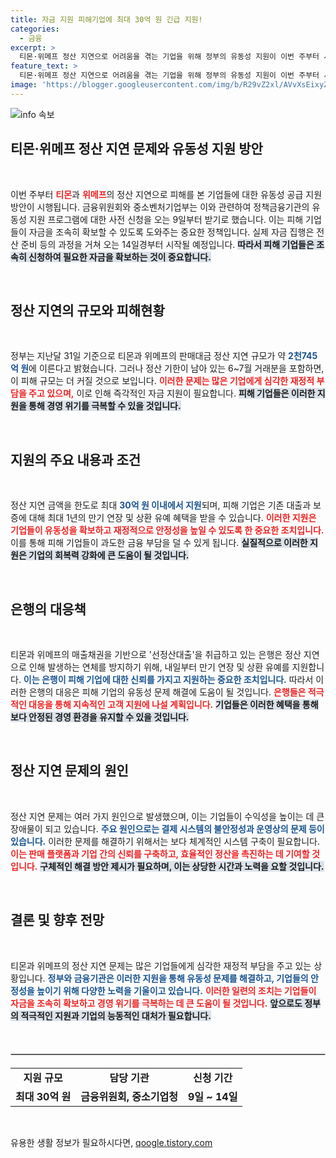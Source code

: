 ```yaml
---
title: 자금 지원 피해기업에 최대 30억 원 긴급 지원!
categories:
  - 금융
excerpt: >
  티몬·위메프 정산 지연으로 어려움을 겪는 기업을 위해 정부의 유동성 지원이 이번 주부터 시작됩니다. 최대 30억 원 지원과 대출 만기연장으로 기업들이 자금난을 극복할 기회를 제공합니다.
feature_text: >
  티몬·위메프 정산 지연으로 어려움을 겪는 기업을 위해 정부의 유동성 지원이 이번 주부터 시작됩니다. 최대 30억 원 지원과 대출 만기연장으로 기업들이 자금난을 극복할 기회를 제공합니다.
image: 'https://blogger.googleusercontent.com/img/b/R29vZ2xl/AVvXsEixyZcFfHzMRdzZMjFBmAUKJYCLCGyLL1o632UiGVXcaFdKo_bkvkuCioo0uUKlGfBVcT3P84aROyZIXSBEx3Aw5nCQ3pTgDom1WDC4m8eifvWiAmWEEVb4x6G_l8C0QH225ldMjyaFvpxGEBGNO37VmDTDMHGhJPq73UglMfDca1-0aw/s1600/blogspot.png'
---
```


<p><img src="https://blogger.googleusercontent.com/img/b/R29vZ2xl/AVvXsEixyZcFfHzMRdzZMjFBmAUKJYCLCGyLL1o632UiGVXcaFdKo_bkvkuCioo0uUKlGfBVcT3P84aROyZIXSBEx3Aw5nCQ3pTgDom1WDC4m8eifvWiAmWEEVb4x6G_l8C0QH225ldMjyaFvpxGEBGNO37VmDTDMHGhJPq73UglMfDca1-0aw/s1600/blogspot.png" alt="info 속보" /></p>

<h2 data-ke-size="size26">티몬·위메프 정산 지연 문제와 유동성 지원 방안</h2>

<p data-ke-size="size16">&nbsp;</p>

<p>이번 주부터 <b><span style="color: #ee2323;">티몬</span></b>과 <b><span style="color: #ee2323;">위메프</span></b>의 정산 지연으로 피해를 본 기업들에 대한 유동성 공급 지원 방안이 시행됩니다. 금융위원회와 중소벤처기업부는 이와 관련하여 정책금융기관의 유동성 지원 프로그램에 대한 사전 신청을 오는 9일부터 받기로 했습니다. 이는 피해 기업들이 자금을 조속히 확보할 수 있도록 도와주는 중요한 정책입니다. 실제 자금 집행은 전산 준비 등의 과정을 거쳐 오는 14일경부터 시작될 예정입니다. <b><span style="background-color: #21538527;">따라서 피해 기업들은 조속히 신청하여 필요한 자금을 확보하는 것이 중요합니다.</span></b></p>

<p data-ke-size="size16">&nbsp;</p>

<h2 data-ke-size="size26">정산 지연의 규모와 피해현황</h2>

<p data-ke-size="size16">&nbsp;</p>

<p>정부는 지난달 31일 기준으로 티몬과 위메프의 판매대금 정산 지연 규모가 약 <b><span style="color: #1a5490;">2천745억 원</span></b>에 이른다고 밝혔습니다. 그러나 정산 기한이 남아 있는 6~7월 거래분을 포함하면, 이 피해 규모는 더 커질 것으로 보입니다. <b><span style="color: #ee2323;">이러한 문제는 많은 기업에게 심각한 재정적 부담을 주고 있으며,</span></b> 이로 인해 즉각적인 자금 지원이 필요합니다. <b><span style="background-color: #21538527;">피해 기업들은 이러한 지원을 통해 경영 위기를 극복할 수 있을 것입니다.</span></b></p>

<p data-ke-size="size16">&nbsp;</p>

<h2 data-ke-size="size26">지원의 주요 내용과 조건</h2>

<p data-ke-size="size16">&nbsp;</p>

<p>정산 지연 금액을 한도로 최대 <b><span style="color: #1a5490;">30억 원 이내에서 지원</span></b>되며, 피해 기업은 기존 대출과 보증에 대해 최대 1년의 만기 연장 및 상환 유예 혜택을 받을 수 있습니다. <b><span style="color: #ee2323;">이러한 지원은 기업들이 유동성을 확보하고 재정적으로 안정성을 높일 수 있도록 한 중요한 조치입니다.</span></b> 이를 통해 피해 기업들이 과도한 금융 부담을 덜 수 있게 됩니다. <b><span style="background-color: #21538527;">실질적으로 이러한 지원은 기업의 회복력 강화에 큰 도움이 될 것입니다.</span></b> </p>

<p data-ke-size="size16">&nbsp;</p>

<h2 data-ke-size="size26">은행의 대응책</h2>

<p data-ke-size="size16">&nbsp;</p>

<p>티몬과 위메프의 매출채권을 기반으로 '선정산대출'을 취급하고 있는 은행은 정산 지연으로 인해 발생하는 연체를 방지하기 위해, 내일부터 만기 연장 및 상환 유예를 지원합니다. <b><span style="color: #1a5490;">이는 은행이 피해 기업에 대한 신뢰를 가지고 지원하는 중요한 조치입니다.</span></b> 따라서 이러한 은행의 대응은 피해 기업의 유동성 문제 해결에 도움이 될 것입니다. <b><span style="color: #ee2323;">은행들은 적극적인 대응을 통해 지속적인 고객 지원에 나설 계획입니다.</span></b> <b><span style="background-color: #21538527;">기업들은 이러한 혜택을 통해 보다 안정된 경영 환경을 유지할 수 있을 것입니다.</span></b></p>

<p data-ke-size="size16">&nbsp;</p>

<h2 data-ke-size="size26">정산 지연 문제의 원인</h2>

<p data-ke-size="size16">&nbsp;</p>

<p>정산 지연 문제는 여러 가지 원인으로 발생했으며, 이는 기업들이 수익성을 높이는 데 큰 장애물이 되고 있습니다. <b><span style="color: #1a5490;">주요 원인으로는 결제 시스템의 불안정성과 운영상의 문제 등이 있습니다.</span></b> 이러한 문제를 해결하기 위해서는 보다 체계적인 시스템 구축이 필요합니다. <b><span style="color: #ee2323;">이는 판매 플랫폼과 기업 간의 신뢰를 구축하고, 효율적인 정산을 촉진하는 데 기여할 것입니다.</span></b> <b><span style="background-color: #21538527;">구체적인 해결 방안 제시가 필요하며, 이는 상당한 시간과 노력을 요할 것입니다.</span></b></p>

<p data-ke-size="size16">&nbsp;</p>

<h2 data-ke-size="size26">결론 및 향후 전망</h2>

<p data-ke-size="size16">&nbsp;</p>

<p>티몬과 위메프의 정산 지연 문제는 많은 기업들에게 심각한 재정적 부담을 주고 있는 상황입니다. <b><span style="color: #1a5490;">정부와 금융기관은 이러한 지원을 통해 유동성 문제를 해결하고, 기업들의 안정성을 높이기 위해 다양한 노력을 기울이고 있습니다.</span></b> <b><span style="color: #ee2323;">이러한 일련의 조치는 기업들이 자금을 조속히 확보하고 경영 위기를 극복하는 데 큰 도움이 될 것입니다.</span></b> <b><span style="background-color: #21538527;">앞으로도 정부의 적극적인 지원과 기업의 능동적인 대처가 필요합니다.</span></b></p>

<p data-ke-size="size16">&nbsp;</p>

<hr style="border: 1px solid #ccc; margin: 20px 0;">

<table style="width: 100%; text-align: center;">
<tr>
<td style="text-align: center; height: 17px;"><b>지원 규모</b></td>
<td style="text-align: center; height: 17px;"><b>담당 기관</b></td>
<td style="text-align: center; height: 17px;"><b>신청 기간</b></td>
</tr>
<tr>
<td style="text-align: center; height: 17px;"><b>최대 30억 원</b></td>
<td style="text-align: center; height: 17px;"><b>금융위원회, 중소기업청</b></td>
<td style="text-align: center; height: 17px;"><b>9일 ~ 14일</b></td>
</tr>
</table> 

<p data-ke-size="size16">&nbsp;</p>
유용한 생활 정보가 필요하시다면, <a href="https://qoogle.tistory.com" rel="dofollow">qoogle.tistory.com</a>


